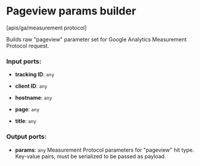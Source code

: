 # Pageview params builder

[apis/ga/measurement protocol]

Builds raw "pageview" parameter set for Google Analytics Measurement Protocol request.

### Input ports:

* __tracking ID__: `any`


* __client ID__: `any`


* __hostname__: `any`


* __page__: `any`


* __title__: `any`


### Output ports:

* __params__: `any`
    Measurement Protocol parameters for "pageview" hit type. Key-value pairs, must be serialized to be passed as payload.



